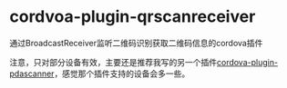 # cordvoa-plugin-qrscanreceiver
通过BroadcastReceiver监听二维码识别获取二维码信息的cordova插件

注意，只对部分设备有效，主要还是推荐我写的另一个插件[cordova-plugin-pdascanner](https://github.com/plat10510/cordova-plugin-pdascanner.git)，感觉那个插件支持的设备会多一些。

